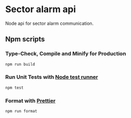 # Sector alarm api

Node api for sector alarm communication.

## Npm scripts

### Type-Check, Compile and Minify for Production

```sh
npm run build
```

### Run Unit Tests with [Node test runner](https://nodejs.org/api/test.html)

```sh
npm test
```

### Format with [Prettier](https://prettier.io/)

```sh
npm run format
```
